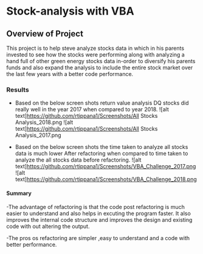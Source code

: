 # Stock-analysis with VBA

## Overview of Project
This project is to help steve analyze stocks data in which in his parents invested to see how the stocks were performing along with analyzing a hand full of other green energy stocks data in-order to diversify his parents funds and also expand the analysis to include the entire stock market over the last few years with a better code performance.

### Results
- Based on the below screen shots return value analysis DQ stocks did really well in the year 2017 when compared to year 2018.
![alt text]https://github.com/rtippana1/Screenshots/All Stocks Analysis_2018.png
![alt text]https://github.com/rtippana1/Screenshots/All Stocks Analysis_2017.png


- Based on the below screen shots the time taken to analyze all stocks data is much lower 
After refactoring when compared to time taken to analyze the all stocks data before refactoring. 
![alt text]https://github.com/rtippana1/Screenshots/VBA_Challenge_2017.png
![alt text]https://github.com/rtippana1/Screenshots/VBA_Challenge_2018.png

#### Summary
-The advantage of refactoring is that the code post refactoring is much easier to understand and also helps in excuting the program faster. It also improves the internal code structure and improves the design and existing code with out altering the output.

-The pros os refactoring are simpler ,easy to understand and a code with better performance. 
